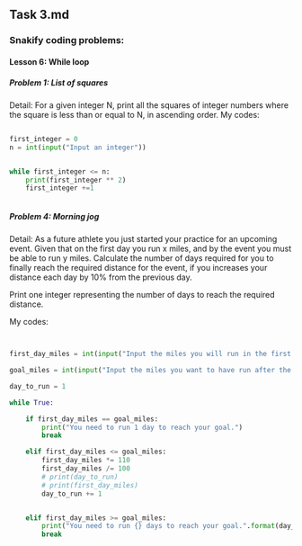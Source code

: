 ## Task 3.md 

### Snakify coding problems:

#### Lesson 6: While loop

##### Problem 1: List of squares
Detail: For a given integer N, print all the squares of integer numbers where the square is less than or equal to N, in ascending order.
My codes:

```.py

first_integer = 0
n = int(input("Input an integer"))


while first_integer <= n:
    print(first_integer ** 2)
    first_integer +=1



```

##### Problem 4: Morning jog
Detail: As a future athlete you just started your practice for an upcoming event. Given that on the first day you run x miles, and by the event you must be able to run y miles.
Calculate the number of days required for you to finally reach the required distance for the event, if you increases your distance each day by 10% from the previous day.

Print one integer representing the number of days to reach the required distance.

My codes:
```.py


first_day_miles = int(input("Input the miles you will run in the first day of the event:"))

goal_miles = int(input("Input the miles you want to have run after the event:"))

day_to_run = 1

while True:

    if first_day_miles == goal_miles:
        print("You need to run 1 day to reach your goal.")
        break

    elif first_day_miles <= goal_miles:
        first_day_miles *= 110
        first_day_miles /= 100
        # print(day_to_run)
        # print(first_day_miles)
        day_to_run += 1


    elif first_day_miles >= goal_miles:
        print("You need to run {} days to reach your goal.".format(day_to_run))
        break

```

